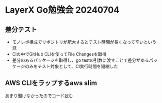 # LayerX Go勉強会 20240704

## 差分テスト

- モノレポ構成でリポジトリが肥大するとテスト時間が長くなって辛いという話
- CIの中でGitHub CLIを使ってFile Changesを取得
- 差分のあるパッケージを取得し、go testの引数に渡すことで差分があるパッケージのみをテスト対象として、CI実行時間を短縮した

## AWS CLIをラップするaws slim

あまり聞けなかったのでコード読む
